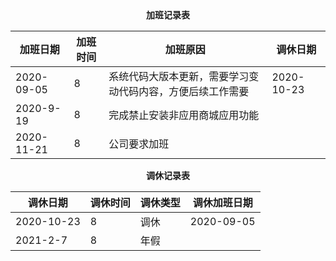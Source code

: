 <center><b>加班记录表</b></center>

| 加班日期   | 加班时间 | 加班原因                                                   | 调休日期   |
| ---------- | -------- | ---------------------------------------------------------- | ---------- |
| 2020-09-05 | 8        | 系统代码大版本更新，需要学习变动代码内容，方便后续工作需要 | 2020-10-23 |
| 2020-9-19  | 8        | 完成禁止安装非应用商城应用功能                             |            |
| 2020-11-21 | 8        | 公司要求加班                                               |            |

<center><b>调休记录表</b></center>

| 调休日期   | 调休时间 | 调休类型 | 调休加班日期 |
| ---------- | -------- | -------- | ------------ |
| 2020-10-23 | 8        | 调休     | 2020-09-05   |
| 2021-2-7   | 8        | 年假     |              |

